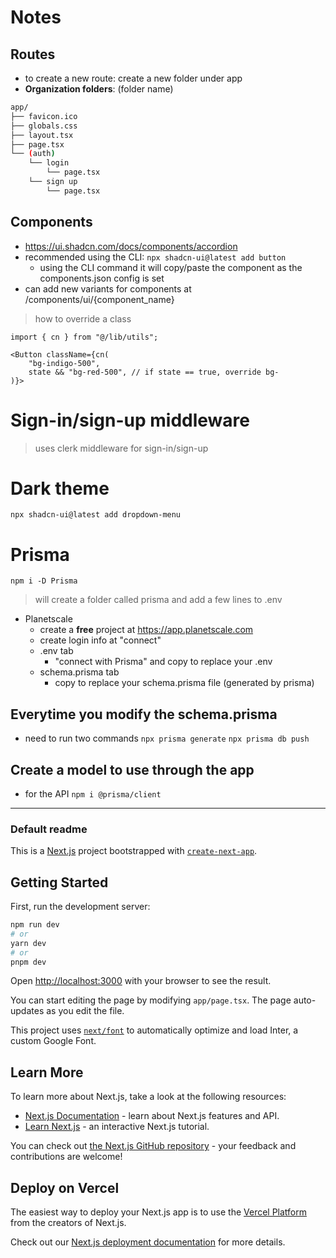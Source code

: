 # Notes

## Routes
- to create a new route: create a new folder under app
- **Organization folders**: (folder name)
```bash
app/
├── favicon.ico
├── globals.css
├── layout.tsx
├── page.tsx
└── (auth)
    └── login
        └── page.tsx
    └── sign up
        └── page.tsx
```

## Components
- https://ui.shadcn.com/docs/components/accordion 
- recommended using the CLI: `npx shadcn-ui@latest add button`
    - using the CLI command it will copy/paste the component as the components.json config is set
- can add new variants for components at /components/ui/{component_name}
> how to override a class
```tsx
import { cn } from "@/lib/utils";

<Button className={cn(
    "bg-indigo-500",
    state && "bg-red-500", // if state == true, override bg-
)}>
```

# Sign-in/sign-up middleware
> uses clerk middleware for sign-in/sign-up

# Dark theme
`npx shadcn-ui@latest add dropdown-menu`

# Prisma
`npm i -D Prisma`
> will create a folder called prisma and add a few lines to .env
- Planetscale
    - create a **free** project at https://app.planetscale.com
    - create login info at "connect"
    - .env tab
        - "connect with Prisma" and copy to replace your .env
    - schema.prisma tab
        - copy to replace your schema.prisma file (generated by prisma)

## Everytime you modify the schema.prisma
- need to run two commands
`npx prisma generate`
`npx prisma db push`

## Create a model to use through the app
- for the API
`npm i @prisma/client`


---
### Default readme
This is a [Next.js](https://nextjs.org/) project bootstrapped with [`create-next-app`](https://github.com/vercel/next.js/tree/canary/packages/create-next-app).

## Getting Started

First, run the development server:

```bash
npm run dev
# or
yarn dev
# or
pnpm dev
```

Open [http://localhost:3000](http://localhost:3000) with your browser to see the result.

You can start editing the page by modifying `app/page.tsx`. The page auto-updates as you edit the file.

This project uses [`next/font`](https://nextjs.org/docs/basic-features/font-optimization) to automatically optimize and load Inter, a custom Google Font.

## Learn More

To learn more about Next.js, take a look at the following resources:

- [Next.js Documentation](https://nextjs.org/docs) - learn about Next.js features and API.
- [Learn Next.js](https://nextjs.org/learn) - an interactive Next.js tutorial.

You can check out [the Next.js GitHub repository](https://github.com/vercel/next.js/) - your feedback and contributions are welcome!

## Deploy on Vercel

The easiest way to deploy your Next.js app is to use the [Vercel Platform](https://vercel.com/new?utm_medium=default-template&filter=next.js&utm_source=create-next-app&utm_campaign=create-next-app-readme) from the creators of Next.js.

Check out our [Next.js deployment documentation](https://nextjs.org/docs/deployment) for more details.
